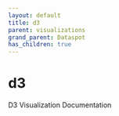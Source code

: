 ```yaml
---
layout: default
title: d3
parent: visualizations
grand_parent: Dataspot
has_children: true
---
```


# d3

D3 Visualization Documentation
